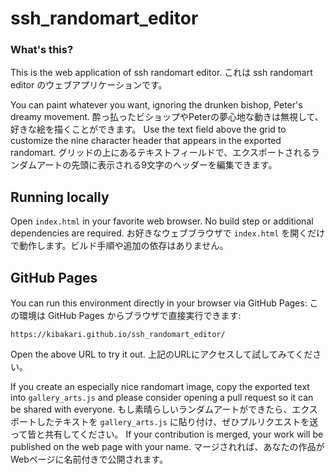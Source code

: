 # ssh_randomart_editor

### What's this?
This is the web application of ssh randomart editor.
これは ssh randomart editor のウェブアプリケーションです。

You can paint whatever you want, ignoring the drunken bishop, Peter's dreamy movement.
酔っ払ったビショップやPeterの夢心地な動きは無視して、好きな絵を描くことができます。
Use the text field above the grid to customize the nine character header that appears in the exported randomart.
グリッドの上にあるテキストフィールドで、エクスポートされるランダムアートの先頭に表示される9文字のヘッダーを編集できます。

## Running locally
Open `index.html` in your favorite web browser. No build step or additional dependencies are required.
お好きなウェブブラウザで `index.html` を開くだけで動作します。ビルド手順や追加の依存はありません。

## GitHub Pages
You can run this environment directly in your browser via GitHub Pages:
この環境は GitHub Pages からブラウザで直接実行できます:
```
https://kibakari.github.io/ssh_randomart_editor/
```
Open the above URL to try it out.
上記のURLにアクセスして試してみてください。

If you create an especially nice randomart image, copy the exported text into `gallery_arts.js` and please consider opening a pull request so it can be shared with everyone.
もし素晴らしいランダムアートができたら、エクスポートしたテキストを `gallery_arts.js` に貼り付け、ぜひプルリクエストを送って皆と共有してください。
If your contribution is merged, your work will be published on the web page with your name.
マージされれば、あなたの作品がWebページに名前付きで公開されます。
